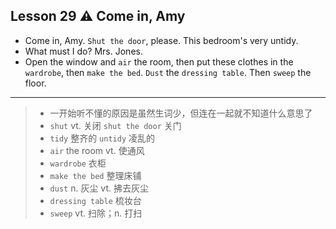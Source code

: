 ## Lesson 29 ⚠ Come in, Amy

- Come in, Amy. `Shut the door`, please. This bedroom's very untidy.
- What must I do? Mrs. Jones.
- Open the window and `air` the room, then put these clothes in the `wardrobe`, then `make the bed`. `Dust` the `dressing table`. Then `sweep` the floor.

---

> - 一开始听不懂的原因是虽然生词少，但连在一起就不知道什么意思了
> - `shut` vt. 关闭 `shut the door` 关门
> - `tidy` 整齐的 `untidy` 凌乱的
> - `air` the room vt. 使通风
> - `wardrobe` 衣柜
> - `make the bed` 整理床铺
> - `dust` n. 灰尘 vt. 拂去灰尘
> - `dressing table` 梳妆台
> - `sweep` vt. 扫除；n. 打扫